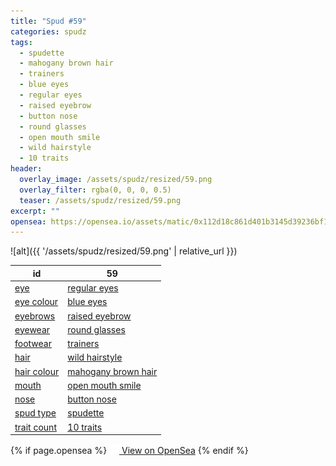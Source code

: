 ```yaml
---
title: "Spud #59"
categories: spudz
tags:
  - spudette
  - mahogany brown hair
  - trainers
  - blue eyes
  - regular eyes
  - raised eyebrow
  - button nose
  - round glasses
  - open mouth smile
  - wild hairstyle
  - 10 traits
header:
  overlay_image: /assets/spudz/resized/59.png
  overlay_filter: rgba(0, 0, 0, 0.5)
  teaser: /assets/spudz/resized/59.png
excerpt: ""
opensea: https://opensea.io/assets/matic/0x112d18c861d401b3145d39236bf149f01e18beed/59
---
```

![alt]({{ '/assets/spudz/resized/59.png' | relative_url }})

| id | 59 |
|-|-|
| <a href="/traits/eye/#trait-type">eye</a> | <a href="/traits/eye/regular-eyes/1/#trait">regular eyes</a> |
| <a href="/traits/eye-colour/#trait-type">eye colour</a> | <a href="/traits/eye-colour/blue-eyes/1/#trait">blue eyes</a> |
| <a href="/traits/eyebrows/#trait-type">eyebrows</a> | <a href="/traits/eyebrows/raised-eyebrow/1/#trait">raised eyebrow</a> |
| <a href="/traits/eyewear/#trait-type">eyewear</a> | <a href="/traits/eyewear/round-glasses/1/#trait">round glasses</a> |
| <a href="/traits/footwear/#trait-type">footwear</a> | <a href="/traits/footwear/trainers/1/#trait">trainers</a> |
| <a href="/traits/hair/#trait-type">hair</a> | <a href="/traits/hair/wild-hairstyle/1/#trait">wild hairstyle</a> |
| <a href="/traits/hair-colour/#trait-type">hair colour</a> | <a href="/traits/hair-colour/mahogany-brown-hair/1/#trait">mahogany brown hair</a> |
| <a href="/traits/mouth/#trait-type">mouth</a> | <a href="/traits/mouth/open-mouth-smile/1/#trait">open mouth smile</a> |
| <a href="/traits/nose/#trait-type">nose</a> | <a href="/traits/nose/button-nose/1/#trait">button nose</a> |
| <a href="/traits/spud-type/#trait-type">spud type</a> | <a href="/traits/spud-type/spudette/1/#trait">spudette</a> |
| <a href="/traits/trait-count/#trait-type">trait count</a> | <a href="/traits/trait-count/10-traits/1/#trait">10 traits</a> |

{% if page.opensea %}
<a href="{{page.opensea}}" class="btn btn--info" onclick="window.open(this.href, '_blank'); return false;"><img src="/assets/images/opensea.svg" width="16px"><span>  View on OpenSea</span></a>
{% endif %}
